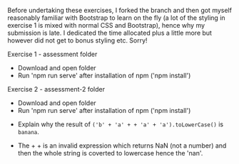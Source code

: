 
Before undertaking these exercises, I forked the branch and then got myself reasonably familiar with Bootstrap to learn on the fly (a lot of the styling in exercise 1 is mixed with normal CSS and Bootstrap), hence why my submission is late. I dedicated the time allocated plus a little more but however did not get to bonus styling etc.
Sorry!


Exercise 1 - assessment folder

- Download and open folder
- Run 'npm run serve' after installation of npm ('npm install')

Exercise 2 - assessment-2 folder

- Download and open folder
- Run 'npm run serve' after installation of npm ('npm install')



* Explain why the result of `('b' + 'a' + + 'a' + 'a').toLowerCase()` is `banana`.

- The + + is an invalid expression which returns NaN (not a number) and then the whole string is coverted to lowercase hence the 'nan'.
